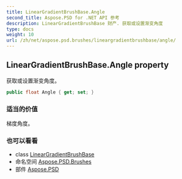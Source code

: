 ```yaml
---
title: LinearGradientBrushBase.Angle
second_title: Aspose.PSD for .NET API 参考
description: LinearGradientBrushBase 财产. 获取或设置渐变角度
type: docs
weight: 10
url: /zh/net/aspose.psd.brushes/lineargradientbrushbase/angle/
---
```

## LinearGradientBrushBase.Angle property

获取或设置渐变角度。

```csharp
public float Angle { get; set; }
```

### 适当的价值

梯度角度。

### 也可以看看

* class [LinearGradientBrushBase](../)
* 命名空间 [Aspose.PSD.Brushes](../../lineargradientbrushbase/)
* 部件 [Aspose.PSD](../../../)


